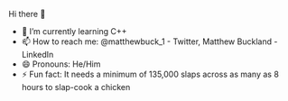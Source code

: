 Hi there 👋

- 🌱 I’m currently learning C++ 
- 📫 How to reach me: @matthewbuck_1 - Twitter, Matthew Buckland - LinkedIn
- 😄 Pronouns: He/Him
- ⚡ Fun fact: It needs a minimum of 135,000 slaps across as many as 8 hours to slap-cook a chicken

